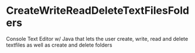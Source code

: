 # CreateWriteReadDeleteTextFilesFolders
Console Text Editor w/ Java that lets the user create, write, read and delete textfiles as well as create and delete folders
